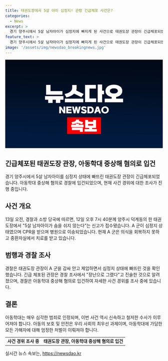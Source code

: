 ```yaml
---
title: 태권도장에서 5살 아이 심정지! 관장 긴급체포 사건은?
categories:
  - News
excerpt: >
  경기 양주시에서 5살 남자아이가 심정지에 빠지게 된 사건으로 태권도장 관장이 긴급체포되었다. A 군은 태권도장에서 심정지 상태가 발견되어 응급처치를 받고 있는데, 관장 B 씨가 그를 감싸 안고 심정지에 이르게 한 것으로 확인됐다. B 씨는 장난이라 주장했지만, 경찰은 아동학대 중상해 혐의로 조사 중이다. 현재 A 군은 중환자실에서 치료를 받고 있으며, 사건 경위에 대한 조사가 진행 중이다.
feature_text: >
  경기 양주시에서 5살 남자아이가 심정지에 빠지게 된 사건으로 태권도장 관장이 긴급체포되었다. A 군은 태권도장에서 심정지 상태가 발견되어 응급처치를 받고 있는데, 관장 B 씨가 그를 감싸 안고 심정지에 이르게 한 것으로 확인됐다. B 씨는 장난이라 주장했지만, 경찰은 아동학대 중상해 혐의로 조사 중이다. 현재 A 군은 중환자실에서 치료를 받고 있으며, 사건 경위에 대한 조사가 진행 중이다.
image: '/assets/img/newsdao_breakingnews.jpg'
---
```


<p><img src="/assets/img/newsdao_breakingnews.jpg" alt="ontimetimes 속보" /></p>

<h2 data-ke-size="size26">긴급체포된 태권도장 관장, 아동학대 중상해 혐의로 입건</h2>

<p data-ke-size="size16">경기 양주시에서 5살 남자아이를 심정지 상태에 빠뜨린 태권도장 관장이 긴급체포되었습니다. 아동학대 중상해 혐의로 경찰에 입건되었으며, 현재 사건 경위에 대한 조사가 진행 중입니다.</p>

<h2 data-ke-size="size26">사건 개요</h2>

<p data-ke-size="size16">13일 오전, 경찰과 소방 당국에 따르면, 12일 오후 7시 40분께 양주시 덕계동의 한 태권도장에서 "5살 남자아이가 숨을 쉬지 않는다"는 신고가 접수됐습니다. A 군이 심정지 상태였으며 CPR을 받으며 병원으로 이송되었습니다. 현재 A 군은 의식을 회복하지 못하고 중환자실에서 치료를 받고 있습니다.</p>

<h2 data-ke-size="size26">범행과 경찰 조사</h2>

<p data-ke-size="size16">경찰은 태권도장 관장이 A 군을 감싸 안고 제압하면서 심정지 상태에 빠뜨린 것을 확인했습니다. 긴급 체포된 관장은 경찰 조사에서 "장난으로 그랬다"고 진술한 것으로 알려졌으며, 경찰은 아동학대 중상해 혐의로 입건하여 자세한 사건 경위를 조사 중에 있습니다.</p>

<h2 data-ke-size="size26">결론</h2>

<p data-ke-size="size16">아동학대는 매우 심각한 범죄로 인정되며, 이번 사건 역시 신속하고 철저한 수사가 이루어져야 합니다. 아동의 보호 및 안전은 우리 사회의 최우선 과제이며, 아동학대에 가담한 모든 가해자에 대해 엄정한 처벌이 이뤄져야 합니다.</p>

<table>
  <tr>
    <td style="text-align: center; height: 17px;"><b>사건 경위 조사 중</b></td>
    <td style="text-align: center; height: 17px;"><b>태권도장 관장, 아동학대 중상해 혐의로 입건</b></td>
  </tr>
</table>
실시간 뉴스 속보는, <a href="https://newsdao.kr" rel="dofollow">https://newsdao.kr</a>


